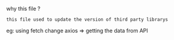 why this file ?

    this file used to update the version of third party librarys

eg: using fetch change axios => getting the data from API